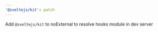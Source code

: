 ```yaml
---
'@sveltejs/kit': patch
---
```


Add `@sveltejs/kit` to noExternal to resolve hooks module in dev server
